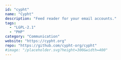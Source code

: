 ```yaml
---
id: "cypht"
name: "Cypht"
description: "Feed reader for your email accounts."
tags:
  - "LGPL-2.1"
  - "PHP"
category: "Communication"
website: "https://cypht.org"
repo: "https://github.com/cypht-org/cypht"
#image: "/placeholder.svg?height=300&width=400"
---
```


